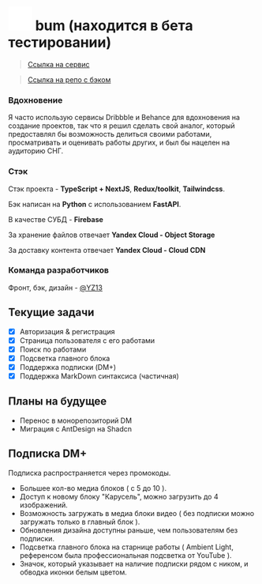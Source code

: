 # ![dey-logo](/public/bum.svg) bum (находится в бета тестировании)

> [Ссылка на сервис](https:/bum.darkmaterial.space)

> [Ссылка на репо с бэком](https://github.com/YZ13-ENV/dm-darkstore)

### Вдохновение
Я часто использую сервисы Dribbble и Behance для вдохновения на создание проектов, так что я решил сделать свой аналог, 
который предоставлял бы возможность делиться своими работами, просматривать и оценивать работы других, и был бы нацелен на аудиторию СНГ.

### Стэк
Стэк проекта - **TypeScript + NextJS**, **Redux/toolkit**, **Tailwindcss**.

Бэк написан на **Python** с использованием **FastAPI**.

В качестве СУБД - **Firebase**

За хранение файлов отвечает **Yandex Cloud - Object Storage**

За доставку контента отвечает **Yandex Cloud - Cloud CDN**

### Команда разработчиков
Фронт, бэк, дизайн - [@YZ13](https://github.com/yz13-env)

## Текущие задачи
- [x] Авторизация & регистрация
- [x] Страница пользователя с его работами
- [x] Поиск по работами
- [x] Подсветка главного блока
- [x] Поддержка подписки (DM+)
- [x] Поддержка MarkDown синтаксиса (частичная)

## Планы на будущее
- Перенос в монорепозиторий DM
- Миграция с AntDesign на Shadcn
      
## Подписка DM+
Подписка распространяется через промокоды.
- Большее кол-во медиа блоков ( с 5 до 10 ).
- Доступ к новому блоку "Карусель", можно загрузить до 4 изображений.
- Возможность загружать в медиа блоки видео ( без подписки можно загружать только в главный блок ).
- Обновления дизайна доступны раньше, чем пользователям без подписки.
- Подсветка главного блока на старнице работы ( Ambient Light, референсом была профессиональная подсветка от YouTube ).
- Значок, который указывает на наличие подписки рядом с ником, и обводка иконки белым цветом.
